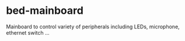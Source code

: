 # bed-mainboard

Mainboard to control variety of peripherals including LEDs, microphone, ethernet switch ...
